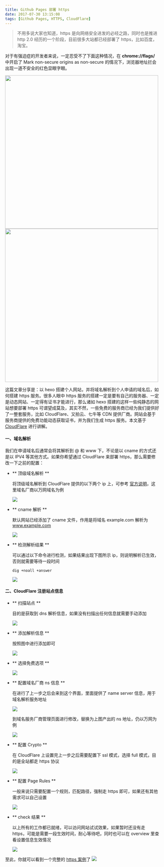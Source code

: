 ```yaml
---
title: Github Pages 部署 https
date: 2017-07-30 13:15:08
tags: [Github Pages, HTTPS, CloudFlare]
---
```


> 不用多说大家也知道，https 是向网络安全进发的必经之路，同时也是推进 http 2.0 经历的一个阶段，目前很多大站都已经部署了 https，比如百度，淘宝。

对于有强迫症的开发者来说，一定忍受不了下面这种情况，在 **chrome://flags/** 中开启了 Mark non-secure origins as non-secure 的情况下，浏览器地址拦会出现一道不安全的红色显眼字眼。

<img width=500 src="/img/articles/github-pages-https/chrome-https-1.jpeg">

<img width=500 src="/img/articles/github-pages-https/chrome-https-2.jpeg">

这篇文章分享是：以 hexo 搭建个人网站，并将域名解析到个人申请的域名后，如何搭建 https 服务。很多人眼中 https 服务的搭建一定是要有自己的服务器、一定是动态网站、一定得有证书才能进行，那么诸如 hexo 搭建的这样一些纯静态的网站想要部署 https 可谓望成莫及，其实不然，一些免费的服务商已经为我们提供好了一整套服务，比如 CloudFlare、又拍云、七牛等 CDN 提供厂商。网站会基于服务商提供的免费功能动态获取证书，并为我们生成 https 服务。本文基于 [CloudFlare](https://www.cloudflare.com/) 进行讲解。

#### 一、域名解析
我们在申请域名后通常会将其解析到 @ 和 www 下，不论是以 cname 的方式还是以 IPV4 等其他方式。如果你希望通过 CloudFlare 来部署 https，那么需要修改一下之前的配置：

- ** 顶级域名解析 **

	将顶级域名解析到 CloudFlare 提供的以下两个 ip 上，可参考 [官方说明](https://help.github.com/articles/setting-up-an-apex-domain/#configuring-a-records-with-your-dns-provider)，这里域名厂商以万网域名为例

	![](/img/articles/github-pages-https/DNS-1.jpeg)

- ** cname 解析 **

	默认网站已经添加了 cname 文件，作用是将域名 example.com 解析为 www.example.com

	![](/img/articles/github-pages-https/DNS-2.jpeg)

- ** 检测解析结果 **

	可以通过以下命令进行检测，如果结果出现下图所示 ip，则说明解析已生效，否则就需要等待一段时间

	```
	dig +noall +answer
	```

	![](/img/articles/github-pages-https/DNS-3.jpeg)

#### 二、CloudFlare 注册站点信息

- ** 扫描站点 **

	目的是获取到 dns 解析信息，如果没有扫描出任何信息就需要手动添加

	![](/img/articles/github-pages-https/CloudFlare-1.jpeg)

- ** 添加解析信息 **

	按照图中进行添加即可

	![](/img/articles/github-pages-https/CloudFlare-2.jpeg)

- ** 选择免费选项 **

	![](/img/articles/github-pages-https/CloudFlare-3.jpeg)

- ** 配置域名厂商 ns 信息 **

	在进行了上一步之后会来到这个界面，里面提供了 name server 信息，用于域名解析服务地址

	![](/img/articles/github-pages-https/CloudFlare-4.jpeg)

	到域名服务厂商管理页面进行修改，替换为上图产出的 ns 地址，仍以万网为例

	![](/img/articles/github-pages-https/CloudFlare-5.jpeg)

- ** 配置 Crypto **

	在 CloudFlare 上设置完上一步之后需要配置下 ssl 模式，选择 full 模式，目的是全站都走 https 协议

	![](/img/articles/github-pages-https/CloudFlare-6.jpeg)

- ** 配置 Page Rules **

	一般来说只需要配置一个规则，匹配路径，强制走 https 即可，如果还有其他需求可以自己设置

	![](/img/articles/github-pages-https/CloudFlare-7.jpeg)

- ** check 结果 **

	以上所有的工作都已就绪，可以访问网站试试效果，如果暂时还没有走 https，可能是需要一段生效时间，耐心等待吧，同时也可以在 overview 里查看设置信息生效情况

	![](/img/articles/github-pages-https/CloudFlare-8.jpeg)

至此，你就可以看到一个完整的 [https 案例](https://itoss.me/)了
![](/img/articles/github-pages-https/website-https.jpeg)
